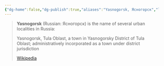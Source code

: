 ```yaml
---
{"dg-home":false,"dg-publish":true,"aliases":"Yasnogorsk, Ясногорск","locations":null,"tag":null,"date":null,"location":[54.4792708,37.693329],"title":"Yasnogorsk, городское поселение Ясногорск, Yasnogorsky District, Tula Oblast, Central Federal District, Russia","permalink":"/maps/yasnogorsk-gorodskoe-poselenie-yasnogorsk-yasnogorsky-district-tula-oblast-central-federal-district-russia/","dgHomeLink":true,"dgPassFrontmatter":true}
---
```


> **Yasnogorsk** (Russian: Ясногорск) is the name of several urban localities in Russia:
>
> Yasnogorsk, Tula Oblast, a town in Yasnogorsky District of Tula Oblast; administratively incorporated as a town under district jurisdiction
>
>
> [Wikipedia](https://en.wikipedia.org/wiki/Yasnogorsk)
